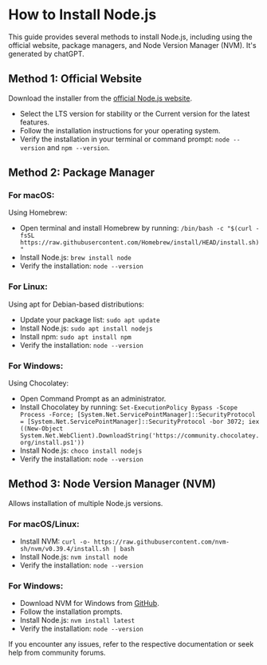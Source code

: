# How to Install Node.js

This guide provides several methods to install Node.js, including using the official website, package managers, and Node Version Manager (NVM). It's generated by chatGPT.

## Method 1: Official Website

Download the installer from the [official Node.js website](https://nodejs.org).

- Select the LTS version for stability or the Current version for the latest features.
- Follow the installation instructions for your operating system.
- Verify the installation in your terminal or command prompt: `node --version` and `npm --version`.

## Method 2: Package Manager

### For macOS:

Using Homebrew:

- Open terminal and install Homebrew by running:
  `/bin/bash -c "$(curl -fsSL https://raw.githubusercontent.com/Homebrew/install/HEAD/install.sh)"`
- Install Node.js: `brew install node`
- Verify the installation: `node --version`

### For Linux:

Using apt for Debian-based distributions:

- Update your package list: `sudo apt update`
- Install Node.js: `sudo apt install nodejs`
- Install npm: `sudo apt install npm`
- Verify the installation: `node --version`

### For Windows:

Using Chocolatey:

- Open Command Prompt as an administrator.
- Install Chocolatey by running:
  `Set-ExecutionPolicy Bypass -Scope Process -Force; [System.Net.ServicePointManager]::SecurityProtocol = [System.Net.ServicePointManager]::SecurityProtocol -bor 3072; iex ((New-Object System.Net.WebClient).DownloadString('https://community.chocolatey.org/install.ps1'))`
- Install Node.js: `choco install nodejs`
- Verify the installation: `node --version`

## Method 3: Node Version Manager (NVM)

Allows installation of multiple Node.js versions.

### For macOS/Linux:

- Install NVM: `curl -o- https://raw.githubusercontent.com/nvm-sh/nvm/v0.39.4/install.sh | bash`
- Install Node.js: `nvm install node`
- Verify the installation: `node --version`

### For Windows:

- Download NVM for Windows from [GitHub](https://github.com/coreybutler/nvm-windows/releases).
- Follow the installation prompts.
- Install Node.js: `nvm install latest`
- Verify the installation: `node --version`

If you encounter any issues, refer to the respective documentation or seek help from community forums.
